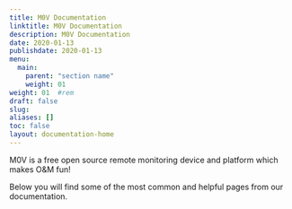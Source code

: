 ```yaml
---
title: M0V Documentation
linktitle: M0V Documentation
description: M0V Documentation
date: 2020-01-13
publishdate: 2020-01-13
menu:
  main:
    parent: "section name"
    weight: 01
weight: 01	#rem
draft: false
slug:
aliases: []
toc: false
layout: documentation-home
---
```


M0V is a free open source remote monitoring device and platform which makes O&M fun!

Below you will find some of the most common and helpful pages from our documentation.
